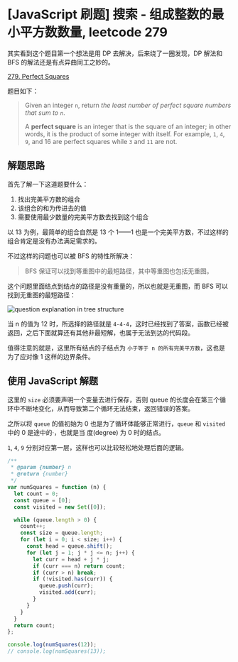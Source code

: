 # [JavaScript 刷题] 搜索 - 组成整数的最小平方数数量, leetcode 279

其实看到这个题目第一个想法是用 DP 去解决，后来绕了一圈发现，DP 解法和 BFS 的解法还是有点异曲同工之妙的。

[279. Perfect Squares](https://leetcode.com/problems/perfect-squares/description/)

题目如下：

> Given an integer `n`, return _the least number of perfect square numbers that sum to `n`_.
>
> A **perfect square** is an integer that is the square of an integer; in other words, it is the product of some integer with itself. For example, `1`, `4`, `9`, and 16 are perfect squares while `3` and `11` are not.

## 解题思路

首先了解一下这道题要什么：

1. 找出完美平方数的组合
2. 该组合的和为传进去的值
3. 需要使用最少数量的完美平方数去找到这个组合

以 13 为例，最简单的组合自然是 13 个 1——1 也是一个完美平方数，不过这样的组合肯定是没有办法满足需求的。

不过这样的问题也可以被 BFS 的特性所解决：

> BFS 保证可以找到等重图中的最短路径，其中等重图也包括无重图。

这个问题里面结点到结点的路径是没有重量的，所以也就是无重图，而 BFS 可以找到无重图的最短路径：

![question explanation in tree structure](https://img-blog.csdnimg.cn/758373fb7e4d4cefa498f0129e8bac98.png)

当 n 的值为 12 时，所选择的路径就是 `4-4-4`，这时已经找到了答案，函数已经被返回，之后下面就算还有其他非最短解，也属于无法到达的代码段。

值得注意的就是，这里所有结点的子结点为 `小于等于 n 的所有完美平方数`，这也是为了应对像 1 这样的边界条件。

## 使用 JavaScript 解题

这里的 `size` 必须要声明一个变量去进行保存，否则 queue 的长度会在第三个循环中不断地变化，从而导致第二个循环无法结束，返回错误的答案。

之所以将 `queue` 的值初始为 0 也是为了循环体能够正常进行，`queue` 和 `visited` 中的 0 是途中的·，也就是当 度(degree) 为 0 时的结点。

`1`, `4`, `9` 分别对应第一层，这样也可以比较轻松地处理后面的逻辑。

```javascript
/**
 * @param {number} n
 * @return {number}
 */
var numSquares = function (n) {
  let count = 0;
  const queue = [0];
  const visited = new Set([0]);

  while (queue.length > 0) {
    count++;
    const size = queue.length;
    for (let i = 0; i < size; i++) {
      const head = queue.shift();
      for (let j = 1; j * j <= n; j++) {
        let curr = head + j * j;
        if (curr === n) return count;
        if (curr > n) break;
        if (!visited.has(curr)) {
          queue.push(curr);
          visited.add(curr);
        }
      }
    }
  }
  return count;
};

console.log(numSquares(12));
// console.log(numSquares(13));
```
